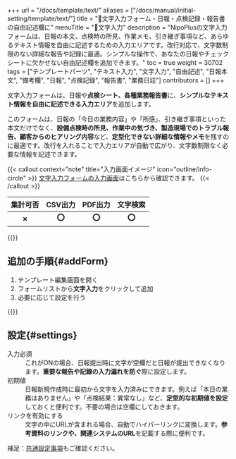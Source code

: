 +++
url = "/docs/template/text/"
aliases = ["/docs/manual/initial-setting/template/text/"]
title = "🧩文字入力フォーム - 日報・点検記録・報告書の自由記述欄に"
menuTitle = "🧩文字入力"
description = "NipoPlusの文字入力フォームは、日報の本文、点検時の所見、作業メモ、引き継ぎ事項など、あらゆるテキスト情報を自由に記述するための入力エリアです。改行対応で、文字数制限のない詳細な報告や記録に最適。シンプルな操作で、あなたの日報やチェックシートに欠かせない自由記述欄を追加できます。"
toc = true
weight = 30702
tags = ["テンプレートパーツ", "テキスト入力", "文字入力", "自由記述", "日報本文", "備考欄", "日報", "点検記録", "報告書", "業務日誌"]
contributors = []
+++

文字入力フォームは、日報や**点検シート、各種業務報告書**に、**シンプルなテキスト情報を自由に記述できる入力エリア**を追加します。

このフォームは、日報の「今日の業務内容」や「所感」、引き継ぎ事項といった本文だけでなく、**設備点検時の所見、作業中の気づき、製造現場でのトラブル報告、顧客からのヒアリング内容**など、**定型化できない詳細な情報やメモ**を残すのに最適です。改行を入れることで入力エリアが自動で広がり、文字数制限なく必要な情報を記述できます。

{{< callout context="note" title="入力画面イメージ" icon="outline/info-circle" >}}
[文字入力フォームの入力画面](/docs/manual/write-report/parts/#text)はこちらから確認できます。
{{< /callout >}}

|    **集計可否**    |     **CSV出力**     |     **PDF出力**     |    **文字検索**     |
| :----------------: | :-----------------: | :-----------------: | :-----------------: |
| <strong>✗</strong> | <strong>⭕</strong> | <strong>⭕</strong> | <strong>⭕</strong> |

{{<icatch filename="img/input-method-keyboard" msg="文字入力フォームは、日報の本文、引き継ぎ、点検時の所見や作業メモなど、自由な記録に最適です" alice="ok">}}

## 追加の手順{#addForm}

1.  テンプレート編集画面を開く
2.  フォームリストから<strong>文字入力</strong>をクリックして追加
3.  必要に応じて設定を行う

{{<icatch filename="img/template-edit-text" msg="日報や点検シートのテンプレートに、自由記述用のテキスト入力を追加した画面イメージです" alice="here">}}

## 設定{#settings}

<dl class="basic">
<dt>入力必須</dt>
<dd>これがONの場合、日報提出時に文字が空欄だと日報が提出できなくなります。<strong>重要な報告や記録の入力漏れを防ぐ</strong>際に設定します。</dd>
<dt>初期値</dt>
<dd>日報新規作成時に最初から文字を入力済みにできます。例えば「本日の業務はありません」や「点検結果：異常なし」など、<strong>定型的な初期値を設定</strong>しておくと便利です。不要の場合は空欄にしておきます。</dd>
<dt>リンクを有効にする</dt>
<dd>文字の中にURLが含まれる場合、自動でハイパーリンクに変換します。<strong>参考資料のリンクや、関連システムのURL</strong>を記載する際に便利です。</dd>
</dl>

補足：[共通設定事項](/docs/template/make/#common_setting)もご確認ください。
